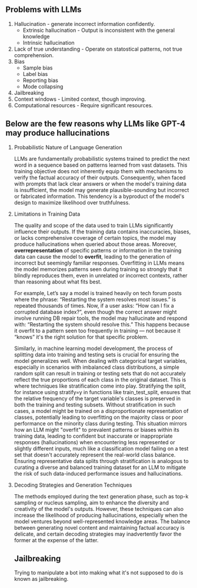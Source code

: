 ## Problems with LLMs
1. Hallucination - generate incorrect information confidently. 
    *  Extrinsic hallucination - Output is inconsistent with the general knowledge
    *  Intrinsic hallucination
2. Lack of true understanding - Operate on statostical patterns, not true comprehension.
3. Bias
    * Sample bias
    * Label bias
    * Reporting bias
    * Mode collapsing
4. Jailbreaking
5. Context windows - Limited context, though improving.
6. Computational resources - Require significant resources.

## Below are the few reasons why LLMs like GPT-4 may produce hallucinations


1. Probabilistic Nature of Language Generation

    LLMs are fundamentally probabilistic systems trained to predict the next word in a sequence based on patterns learned from vast datasets. This training objective does not inherently equip them with mechanisms to verify the factual accuracy of their outputs. Consequently, when faced with prompts that lack clear answers or when the model's training data is insufficient, the model may generate plausible-sounding but incorrect or fabricated information. This tendency is a byproduct of the model's design to maximize likelihood over truthfulness.

2. Limitations in Training Data

    The quality and scope of the data used to train LLMs significantly influence their outputs. If the training data contains inaccuracies, biases, or lacks comprehensive coverage of certain topics, the model may produce hallucinations when queried about those areas. Moreover, **overrepresentation** of specific patterns or information in the training data can cause the model to **overfit**, leading to the generation of incorrect but seemingly familiar responses. Overfitting in LLMs means the model memorizes patterns seen during training so strongly that it blindly reproduces them, even in unrelated or incorrect contexts, rather than reasoning about what fits best.
    
    For example, Let’s say a model is trained heavily on tech forum posts where the phrase: “Restarting the system resolves most issues.” is repeated thousands of times. Now, if a user asks: “How can I fix a corrupted database index?”, even though the correct answer might involve running DB repair tools, the model may hallucinate and respond with: “Restarting the system should resolve this.” This happens because it overfit to a pattern seen too frequently in training — not because it “knows” it's the right solution for that specific problem.

    Similarly, in machine learning model development, the process of splitting data into training and testing sets is crucial for ensuring the model generalizes well. When dealing with categorical target variables, especially in scenarios with imbalanced class distributions, a simple random split can result in training or testing sets that do not accurately reflect the true proportions of each class in the original dataset. This is where techniques like stratification come into play. Stratifying the split, for instance using stratify=y in functions like train_test_split, ensures that the relative frequency of the target variable's classes is preserved in both the training and testing subsets. Without stratification in such cases, a model might be trained on a disproportionate representation of classes, potentially leading to overfitting on the majority class or poor performance on the minority class during testing. This situation mirrors how an LLM might "overfit" to prevalent patterns or biases within its training data, leading to confident but inaccurate or inappropriate responses (hallucinations) when encountering less represented or slightly different inputs, much like a classification model failing on a test set that doesn't accurately represent the real-world class balance. Ensuring representative data splits through stratification is analogous to curating a diverse and balanced training dataset for an LLM to mitigate the risk of such data-induced performance issues and hallucinations.

3. Decoding Strategies and Generation Techniques

    The methods employed during the text generation phase, such as top-k sampling or nucleus sampling, aim to enhance the diversity and creativity of the model's outputs. However, these techniques can also increase the likelihood of producing hallucinations, especially when the model ventures beyond well-represented knowledge areas. The balance between generating novel content and maintaining factual accuracy is delicate, and certain decoding strategies may inadvertently favor the former at the expense of the latter.

    ## Jailbreaking
    Trying to manipulate a bot into making what it's not supposed to do is known as jailbreaking.

